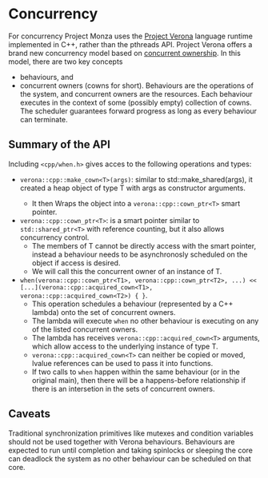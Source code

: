 # Concurrency

For concurrency Project Monza uses the [Project Verona](https://github.com/microsoft/verona) language runtime implemented in C++, rather than the pthreads API.
Project Verona offers a brand new concurrency model based on [concurrent ownership](https://github.com/microsoft/verona/blob/master/docs/explore.md).
In this model, there are two key concepts
*  behaviours, and
*  concurrent owners (cowns for short).
Behaviours are the operations of the system, and concurrent owners are the resources.
Each behaviour executes in the context of some (possibly empty) collection of cowns.
The scheduler guarantees forward progress as long as every behaviour can terminate.

## Summary of the API

Including `<cpp/when.h>` gives acces to the following operations and types:
* `verona::cpp::make_cown<T>(args)`: similar to std::make_shared<T>(args), it created a heap object of type T with args as constructor arguments.
  * It then Wraps the object into a `verona::cpp::cown_ptr<T>` smart pointer.
* `verona::cpp::cown_ptr<T>`: is a smart pointer similar to `std::shared_ptr<T>` with reference counting, but it also allows concurrency control.
  * The members of T cannot be directly access with the smart pointer, instead a behaviour needs to be asynchronosly scheduled on the object if access is desired.
  * We will call this the concurrent owner of an instance of T.
* `when(verona::cpp::cown_ptr<T1>, verona::cpp::cown_ptr<T2>, ...) << [...](verona::cpp::acquired_cown<T1>, verona::cpp::acquired_cown<T2>) { }`.
  * This operation schedules a behaviour (represented by a C++ lambda) onto the set of concurrent owners.
  * The lambda will execute `when` no other behaviour is executing on any of the listed concurrent owners.
  * The lambda has receives `verona::cpp::acquired_cown<T>` arguments, which allow access to the underlying instance of type T.
  * `verona::cpp::acquired_cown<T>` can neither be copied or moved, lvalue references can be used to pass it into functions.
  * If two calls to `when` happen within the same behaviour (or in the original main), then there will be a happens-before relationship if there is an intersetion in the sets of concurrent owners.

## Caveats

Traditional synchronization primitives like mutexes and condition variables should not be used together with Verona behaviours.
Behaviours are expected to run until completion and taking spinlocks or sleeping the core can deadlock the system as no other behaviour can be scheduled on that core.
